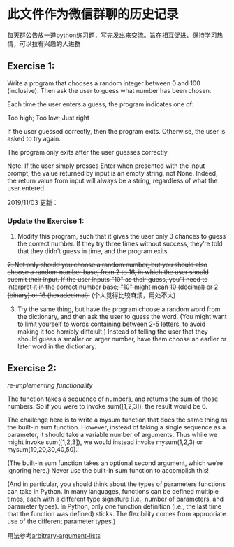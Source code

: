# 此文件作为微信群聊的历史记录

每天群公告放一道python练习题，写完发出来交流。旨在相互促进、保持学习热情，可以拉有兴趣的人进群

## Exercise 1: 

Write a program that chooses a random integer between 0 and 100 (inclusive). Then ask the user to guess what number has been chosen.

Each time the user enters a guess, the program indicates one of:

Too high; Too low; Just right

If the user guessed correctly, then the program exits. Otherwise, the user is asked to try again.

The program only exits after the user guesses correctly.

Note:
If the user simply presses Enter when presented with the input prompt, the value returned by input is an empty string, not None. Indeed, the return value from input will always be a string, regardless of what the user entered.

2019/11/03 更新：
### Update the Exercise 1:

1. Modify this program, such that it gives the user only 3 chances to guess the correct number. If they try three times without success, they’re told that they didn’t guess in time, and the program exits.

~~2. Not only should you choose a random number, but you should also choose a random number base, from 2 to 16, in which the user should submit their input. If the user inputs "10" as their guess, you’ll need to interpret it in the correct number base; "10" might mean 10 (decimal) or 2 (binary) or 16 (hexadecimal).~~ (个人觉得比较麻烦，用处不大)

3. Try the same thing, but have the program choose a random word from the dictionary, and then ask the user to guess the word. (You might want to limit yourself to words containing between 2-5 letters, to avoid making it too horribly diffciult.) Instead of telling the user that they should guess a smaller or larger number, have them choose an earlier or later word in the dictionary.


## Exercise 2:
*re-implementing functionality*

The function takes a sequence of numbers, and returns the sum of those numbers. So if you were to invoke sum([1,2,3]), the result would be 6.

The challenge here is to write a mysum function that does the same thing as the built-in sum function. However, instead of taking a single sequence as a parameter, it should take a variable number of arguments. Thus while we might invoke sum([1,2,3]), we would instead invoke mysum(1,2,3) or mysum(10,20,30,40,50).

(The built-in sum function takes an optional second argument, which we’re ignoring here.)
Never use the built-in sum function to accomplish this!

(And in particular, you should think about the types of parameters functions can take in Python. In many languages, functions can be defined multiple times, each with a different type signature (i.e., number of parameters, and parameter types). In Python, only one function definition (i.e., the last time that the function was defined) sticks. The flexibility comes from appropriate use of the different parameter types.)

用法参考[arbitrary-argument-lists](https://docs.python.org/3/tutorial/controlflow.html#arbitrary-argument-lists)



